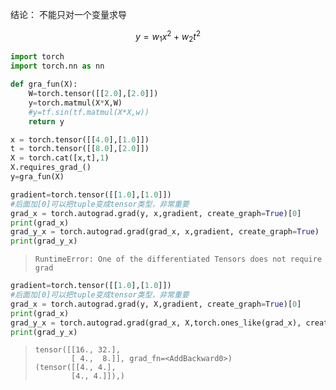 结论： 不能只对一个变量求导


$$
y = w_1  x^2 + w_2 t^2
$$

```python
import torch
import torch.nn as nn

def gra_fun(X):
    W=torch.tensor([[2.0],[2.0]])
    y=torch.matmul(X*X,W)
    #y=tf.sin(tf.matmul(X*X,w))
    return y

x = torch.tensor([[4.0],[1.0]])
t = torch.tensor([[8.0],[2.0]])
X = torch.cat([x,t],1)
X.requires_grad_()
y=gra_fun(X)
```





```python
gradient=torch.tensor([[1.0],[1.0]])
#后面加[0]可以把tuple变成tensor类型，非常重要
grad_x = torch.autograd.grad(y, x,gradient, create_graph=True)[0]
print(grad_x) 
grad_y_x = torch.autograd.grad(grad_x, x,gradient, create_graph=True)
print(grad_y_x) 
```

> ```
> RuntimeError: One of the differentiated Tensors does not require grad
> ```



```python
gradient=torch.tensor([[1.0],[1.0]])
#后面加[0]可以把tuple变成tensor类型，非常重要
grad_x = torch.autograd.grad(y, X,gradient, create_graph=True)[0]
print(grad_x) 
grad_y_x = torch.autograd.grad(grad_x, X,torch.ones_like(grad_x), create_graph=True)
print(grad_y_x) 
```

> ```
> tensor([[16., 32.],
>         [ 4.,  8.]], grad_fn=<AddBackward0>)
> (tensor([[4., 4.],
>         [4., 4.]]),)
> ```